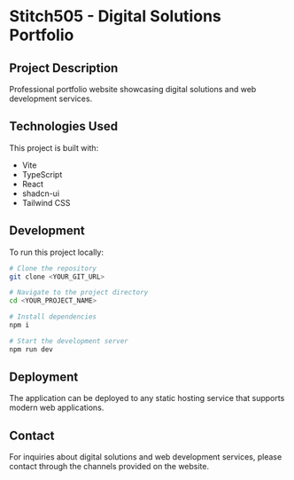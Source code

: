 
# Stitch505 - Digital Solutions Portfolio

## Project Description

Professional portfolio website showcasing digital solutions and web development services.

## Technologies Used

This project is built with:

- Vite
- TypeScript
- React
- shadcn-ui
- Tailwind CSS

## Development

To run this project locally:

```sh
# Clone the repository
git clone <YOUR_GIT_URL>

# Navigate to the project directory
cd <YOUR_PROJECT_NAME>

# Install dependencies
npm i

# Start the development server
npm run dev
```

## Deployment

The application can be deployed to any static hosting service that supports modern web applications.

## Contact

For inquiries about digital solutions and web development services, please contact through the channels provided on the website.
